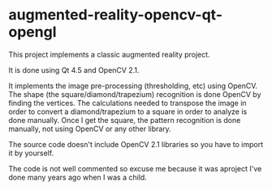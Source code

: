 # augmented-reality-opencv-qt-opengl

This project implements a classic augmented reality project.

It is done using Qt 4.5 and OpenCV 2.1.

It implements the image pre-processing (thresholding, etc) using OpenCV.
The shape (the square/diamond/trapezium) recognition is done OpenCV by finding the vertices.
The calculations needed to transpose the image in order to convert a diamond/trapezium to a square in order to analyze is done manually.
Once I get the square, the pattern recognition is done manually, not using OpenCV or any other library.

The source code doesn't include OpenCV 2.1 libraries so you have to import it by yourself.

The code is not well commented so excuse me because it was aproject I've done many years ago when I was a child.
